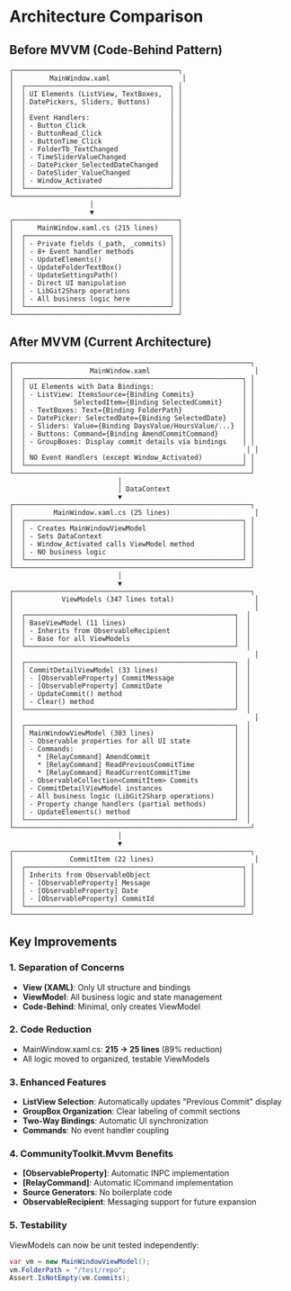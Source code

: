 # Architecture Comparison

## Before MVVM (Code-Behind Pattern)

```
┌─────────────────────────────────────────┐
│         MainWindow.xaml                  │
│  ┌────────────────────────────────────┐ │
│  │ UI Elements (ListView, TextBoxes,  │ │
│  │ DatePickers, Sliders, Buttons)     │ │
│  │                                    │ │
│  │ Event Handlers:                    │ │
│  │ - Button_Click                     │ │
│  │ - ButtonRead_Click                 │ │
│  │ - ButtonTime_Click                 │ │
│  │ - FolderTb_TextChanged             │ │
│  │ - TimeSliderValueChanged           │ │
│  │ - DatePicker_SelectedDateChanged   │ │
│  │ - DateSlider_ValueChanged          │ │
│  │ - Window_Activated                 │ │
│  └────────────────────────────────────┘ │
└─────────────────────────────────────────┘
                    │
                    ▼
┌─────────────────────────────────────────┐
│      MainWindow.xaml.cs (215 lines)     │
│  ┌────────────────────────────────────┐ │
│  │ - Private fields (_path, _commits) │ │
│  │ - 8+ Event handler methods         │ │
│  │ - UpdateElements()                 │ │
│  │ - UpdateFolderTextBox()            │ │
│  │ - UpdateSettingsPath()             │ │
│  │ - Direct UI manipulation           │ │
│  │ - LibGit2Sharp operations          │ │
│  │ - All business logic here          │ │
│  └────────────────────────────────────┘ │
└─────────────────────────────────────────┘
```

## After MVVM (Current Architecture)

```
┌───────────────────────────────────────────────────────────┐
│                   MainWindow.xaml                          │
│  ┌──────────────────────────────────────────────────────┐ │
│  │ UI Elements with Data Bindings:                      │ │
│  │ - ListView: ItemsSource={Binding Commits}            │ │
│  │            SelectedItem={Binding SelectedCommit}     │ │
│  │ - TextBoxes: Text={Binding FolderPath}               │ │
│  │ - DatePicker: SelectedDate={Binding SelectedDate}    │ │
│  │ - Sliders: Value={Binding DaysValue/HoursValue/...}  │ │
│  │ - Buttons: Command={Binding AmendCommitCommand}      │ │
│  │ - GroupBoxes: Display commit details via bindings    │ │
│  │                                                       │ │
│  │ NO Event Handlers (except Window_Activated)          │ │
│  └──────────────────────────────────────────────────────┘ │
└───────────────────────────────────────────────────────────┘
                           │
                           │ DataContext
                           ▼
┌───────────────────────────────────────────────────────────┐
│          MainWindow.xaml.cs (25 lines)                     │
│  ┌──────────────────────────────────────────────────────┐ │
│  │ - Creates MainWindowViewModel                        │ │
│  │ - Sets DataContext                                   │ │
│  │ - Window_Activated calls ViewModel method            │ │
│  │ - NO business logic                                  │ │
│  └──────────────────────────────────────────────────────┘ │
└───────────────────────────────────────────────────────────┘
                           │
                           ▼
┌───────────────────────────────────────────────────────────┐
│            ViewModels (347 lines total)                    │
│                                                            │
│  ┌────────────────────────────────────────────────────┐  │
│  │ BaseViewModel (11 lines)                           │  │
│  │ - Inherits from ObservableRecipient                │  │
│  │ - Base for all ViewModels                          │  │
│  └────────────────────────────────────────────────────┘  │
│                                                            │
│  ┌────────────────────────────────────────────────────┐  │
│  │ CommitDetailViewModel (33 lines)                   │  │
│  │ - [ObservableProperty] CommitMessage               │  │
│  │ - [ObservableProperty] CommitDate                  │  │
│  │ - UpdateCommit() method                            │  │
│  │ - Clear() method                                   │  │
│  └────────────────────────────────────────────────────┘  │
│                                                            │
│  ┌────────────────────────────────────────────────────┐  │
│  │ MainWindowViewModel (303 lines)                    │  │
│  │ - Observable properties for all UI state           │  │
│  │ - Commands:                                        │  │
│  │   * [RelayCommand] AmendCommit                     │  │
│  │   * [RelayCommand] ReadPreviousCommitTime          │  │
│  │   * [RelayCommand] ReadCurrentCommitTime           │  │
│  │ - ObservableCollection<CommitItem> Commits         │  │
│  │ - CommitDetailViewModel instances                  │  │
│  │ - All business logic (LibGit2Sharp operations)     │  │
│  │ - Property change handlers (partial methods)       │  │
│  │ - UpdateElements() method                          │  │
│  └────────────────────────────────────────────────────┘  │
└───────────────────────────────────────────────────────────┘
                           │
                           ▼
┌───────────────────────────────────────────────────────────┐
│              CommitItem (22 lines)                         │
│  ┌──────────────────────────────────────────────────────┐ │
│  │ Inherits from ObservableObject                       │ │
│  │ - [ObservableProperty] Message                       │ │
│  │ - [ObservableProperty] Date                          │ │
│  │ - [ObservableProperty] CommitId                      │ │
│  └──────────────────────────────────────────────────────┘ │
└───────────────────────────────────────────────────────────┘
```

## Key Improvements

### 1. Separation of Concerns
- **View (XAML)**: Only UI structure and bindings
- **ViewModel**: All business logic and state management
- **Code-Behind**: Minimal, only creates ViewModel

### 2. Code Reduction
- MainWindow.xaml.cs: **215 → 25 lines** (89% reduction)
- All logic moved to organized, testable ViewModels

### 3. Enhanced Features
- **ListView Selection**: Automatically updates "Previous Commit" display
- **GroupBox Organization**: Clear labeling of commit sections
- **Two-Way Bindings**: Automatic UI synchronization
- **Commands**: No event handler coupling

### 4. CommunityToolkit.Mvvm Benefits
- **[ObservableProperty]**: Automatic INPC implementation
- **[RelayCommand]**: Automatic ICommand implementation
- **Source Generators**: No boilerplate code
- **ObservableRecipient**: Messaging support for future expansion

### 5. Testability
ViewModels can now be unit tested independently:
```csharp
var vm = new MainWindowViewModel();
vm.FolderPath = "/test/repo";
Assert.IsNotEmpty(vm.Commits);
```
